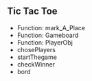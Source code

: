 ## Tic Tac Toe

- Function: mark_A_Place
- Function: Gameboard
- Function: PlayerObj
- chosePlayers
- startThegame
- checkWinner
- bord

